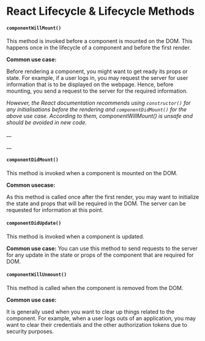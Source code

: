 # React Lifecycle & Lifecycle Methods

#### `componentWillMount()`

This method is invoked before a component is mounted on the DOM. This happens once in the lifecycle of a component and before the first render.

**Common use case:**

Before rendering a component, you might want to get ready its props or state. For example, if a user logs in, you may request the server for user information that is to be displayed on the webpage. Hence, before mounting, you send a request to the server for the required information.

_However, the React documentation recommends using `constructor()` for any initialisations before the rendering and `componentDidMount()` for the above use case. According to them, componentWillMount\(\) is unsafe and should be avoided in new code._

\_\_

\_\_

#### `componentDidMount()`

This method is invoked when a component is mounted on the DOM.

**Common usecase:**

As this method is called once after the first render, you may want to initialize the state and props that will be required in the DOM. The server can be requested for information at this point.





#### `componentDidUpdate()`

This method is invoked when a component is updated.

**Common use case:** You can use this method to send requests to the server for any update in the state or props of the component that are required for DOM.





#### `componentWillUnmount()`

This method is called when the component is removed from the DOM.

**Common use case:**

It is generally used when you want to clear up things related to the component. For example, when a user logs outs of an application, you may want to clear their credentials and the other authorization tokens due to security purposes.

